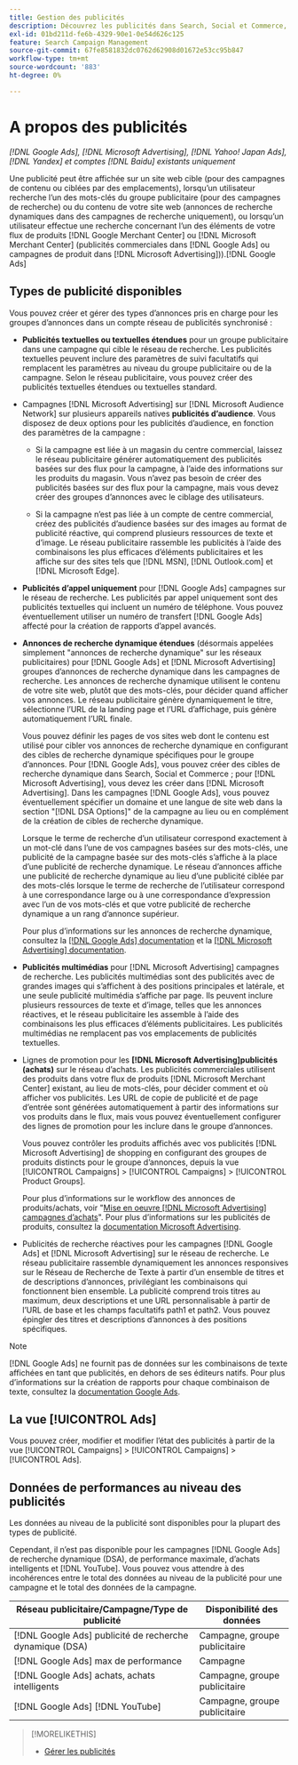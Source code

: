 ```yaml
---
title: Gestion des publicités
description: Découvrez les publicités dans Search, Social et Commerce, y compris les types de publicités disponibles.
exl-id: 01bd211d-fe6b-4329-90e1-0e54d626c125
feature: Search Campaign Management
source-git-commit: 67fe8581832dc0762d62908d01672e53cc95b847
workflow-type: tm+mt
source-wordcount: '883'
ht-degree: 0%

---
```


# A propos des publicités

*[!DNL Google Ads], [!DNL Microsoft Advertising], [!DNL Yahoo! Japan Ads], [!DNL Yandex] et comptes [!DNL Baidu] existants uniquement*

Une publicité peut être affichée sur un site web cible (pour des campagnes de contenu ou ciblées par des emplacements), lorsqu’un utilisateur recherche l’un des mots-clés du groupe publicitaire (pour des campagnes de recherche) ou du contenu de votre site web (annonces de recherche dynamiques dans des campagnes de recherche uniquement), ou lorsqu’un utilisateur effectue une recherche concernant l’un des éléments de votre flux de produits [!DNL Google Merchant Center] ou [!DNL Microsoft Merchant Center] (publicités commerciales dans [!DNL Google Ads] ou campagnes de produit dans [!DNL Microsoft Advertising])).[!DNL Google Ads]

## Types de publicité disponibles

Vous pouvez créer et gérer des types d’annonces pris en charge pour les groupes d’annonces dans un compte réseau de publicités synchronisé :

* **Publicités textuelles ou textuelles étendues** pour un groupe publicitaire dans une campagne qui cible le réseau de recherche. Les publicités textuelles peuvent inclure des paramètres de suivi facultatifs qui remplacent les paramètres au niveau du groupe publicitaire ou de la campagne. Selon le réseau publicitaire, vous pouvez créer des publicités textuelles étendues ou textuelles standard.

* Campagnes [!DNL Microsoft Advertising] sur [!DNL Microsoft Audience Network] sur plusieurs appareils natives **publicités d’audience**. Vous disposez de deux options pour les publicités d’audience, en fonction des paramètres de la campagne :

   * Si la campagne est liée à un magasin du centre commercial, laissez le réseau publicitaire générer automatiquement des publicités basées sur des flux pour la campagne, à l’aide des informations sur les produits du magasin. Vous n’avez pas besoin de créer des publicités basées sur des flux pour la campagne, mais vous devez créer des groupes d’annonces avec le ciblage des utilisateurs.

   * Si la campagne n’est pas liée à un compte de centre commercial, créez des publicités d’audience basées sur des images au format de publicité réactive, qui comprend plusieurs ressources de texte et d’image. Le réseau publicitaire rassemble les publicités à l’aide des combinaisons les plus efficaces d’éléments publicitaires et les affiche sur des sites tels que [!DNL MSN], [!DNL Outlook.com] et [!DNL Microsoft Edge].

* **Publicités d’appel uniquement** pour [!DNL Google Ads] campagnes sur le réseau de recherche. Les publicités par appel uniquement sont des publicités textuelles qui incluent un numéro de téléphone. Vous pouvez éventuellement utiliser un numéro de transfert [!DNL Google Ads] affecté pour la création de rapports d’appel avancés.

* **Annonces de recherche dynamique étendues** (désormais appelées simplement &quot;annonces de recherche dynamique&quot; sur les réseaux publicitaires) pour [!DNL Google Ads] et [!DNL Microsoft Advertising] groupes d’annonces de recherche dynamique dans les campagnes de recherche. Les annonces de recherche dynamique utilisent le contenu de votre site web, plutôt que des mots-clés, pour décider quand afficher vos annonces. Le réseau publicitaire génère dynamiquement le titre, sélectionne l’URL de la landing page et l’URL d’affichage, puis génère automatiquement l’URL finale.

  Vous pouvez définir les pages de vos sites web dont le contenu est utilisé pour cibler vos annonces de recherche dynamique en configurant des cibles de recherche dynamique spécifiques pour le groupe d’annonces. Pour [!DNL Google Ads], vous pouvez créer des cibles de recherche dynamique dans Search, Social et Commerce ; pour [!DNL Microsoft Advertising], vous devez les créer dans [!DNL Microsoft Advertising]. Dans les campagnes [!DNL Google Ads], vous pouvez éventuellement spécifier un domaine et une langue de site web dans la section &quot;[!DNL DSA Options]&quot; de la campagne au lieu ou en complément de la création de cibles de recherche dynamique.

  Lorsque le terme de recherche d’un utilisateur correspond exactement à un mot-clé dans l’une de vos campagnes basées sur des mots-clés, une publicité de la campagne basée sur des mots-clés s’affiche à la place d’une publicité de recherche dynamique. Le réseau d’annonces affiche une publicité de recherche dynamique au lieu d’une publicité ciblée par des mots-clés lorsque le terme de recherche de l’utilisateur correspond à une correspondance large ou à une correspondance d’expression avec l’un de vos mots-clés et que votre publicité de recherche dynamique a un rang d’annonce supérieur.

  Pour plus d’informations sur les annonces de recherche dynamique, consultez la [[!DNL Google Ads] documentation](https://support.google.com/google-ads/answer/2471185) et la [[!DNL Microsoft Advertising] documentation](https://help.ads.microsoft.com/#apex/ads/en/56794).

* **Publicités multimédias** pour [!DNL Microsoft Advertising] campagnes de recherche. Les publicités multimédias sont des publicités avec de grandes images qui s’affichent à des positions principales et latérale, et une seule publicité multimédia s’affiche par page. Ils peuvent inclure plusieurs ressources de texte et d’image, telles que les annonces réactives, et le réseau publicitaire les assemble à l’aide des combinaisons les plus efficaces d’éléments publicitaires. Les publicités multimédias ne remplacent pas vos emplacements de publicités textuelles.

* Lignes de promotion pour les **[!DNL Microsoft Advertising]publicités (achats)** sur le réseau d’achats. Les publicités commerciales utilisent des produits dans votre flux de produits [!DNL Microsoft Merchant Center] existant, au lieu de mots-clés, pour décider comment et où afficher vos publicités. Les URL de copie de publicité et de page d’entrée sont générées automatiquement à partir des informations sur vos produits dans le flux, mais vous pouvez éventuellement configurer des lignes de promotion pour les inclure dans le groupe d’annonces.

  Vous pouvez contrôler les produits affichés avec vos publicités [!DNL Microsoft Advertising] de shopping en configurant des groupes de produits distincts pour le groupe d’annonces, depuis la vue [!UICONTROL Campaigns] > [!UICONTROL Campaigns] > [!UICONTROL Product Groups].

  Pour plus d’informations sur le workflow des annonces de produits/achats, voir &quot;[Mise en oeuvre [!DNL Microsoft Advertising] campagnes d’achats](/help/search-social-commerce/campaign-management/special-campaign-types/microsoft-shopping-campaigns.md)&quot;.  Pour plus d’informations sur les publicités de produits, consultez la [documentation Microsoft Advertising](https://help.ads.microsoft.com/#apex/3/en/51082).

* Publicités de recherche réactives pour les campagnes [!DNL Google Ads] et [!DNL Microsoft Advertising] sur le réseau de recherche. Le réseau publicitaire rassemble dynamiquement les annonces responsives sur le Réseau de Recherche de Texte à partir d’un ensemble de titres et de descriptions d’annonces, privilégiant les combinaisons qui fonctionnent bien ensemble. La publicité comprend trois titres au maximum, deux descriptions et une URL personnalisable à partir de l’URL de base et les champs facultatifs path1 et path2. Vous pouvez épingler des titres et descriptions d’annonces à des positions spécifiques.

>[!NOTE]
>
>[!DNL Google Ads] ne fournit pas de données sur les combinaisons de texte affichées en tant que publicités, en dehors de ses éditeurs natifs. Pour plus d’informations sur la création de rapports pour chaque combinaison de texte, consultez la [documentation Google Ads](https://support.google.com/google-ads/answer/7684791).

## La vue [!UICONTROL Ads]

Vous pouvez créer, modifier et modifier l’état des publicités à partir de la vue [!UICONTROL Campaigns] > [!UICONTROL Campaigns] > [!UICONTROL Ads].

## Données de performances au niveau des publicités

Les données au niveau de la publicité sont disponibles pour la plupart des types de publicité.

Cependant, il n’est pas disponible pour les campagnes [!DNL Google Ads] de recherche dynamique (DSA), de performance maximale, d’achats intelligents et [!DNL YouTube]. Vous pouvez vous attendre à des incohérences entre le total des données au niveau de la publicité pour une campagne et le total des données de la campagne.

| Réseau publicitaire/Campagne/Type de publicité | Disponibilité des données |
|---|---|
| [!DNL Google Ads] publicité de recherche dynamique (DSA) | Campagne, groupe publicitaire |
| [!DNL Google Ads] max de performance | Campagne |
| [!DNL Google Ads] achats, achats intelligents | Campagne, groupe publicitaire |
| [!DNL Google Ads] [!DNL YouTube] | Campagne, groupe publicitaire |

>[!MORELIKETHIS]
>
>* [Gérer les publicités](ad-manage.md)
